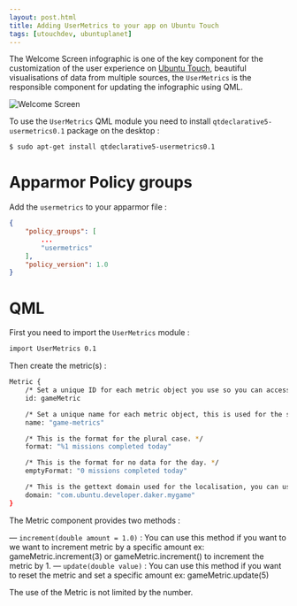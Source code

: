 ```yaml
---
layout: post.html
title: Adding UserMetrics to your app on Ubuntu Touch
tags: [utouchdev, ubuntuplanet]
---
```


The Welcome Screen infographic is one of the key component for the customization of the user experience on [Ubuntu Touch][0], beautiful visualisations of data from multiple sources, the ```UserMetrics``` is the responsible component for updating the infographic using QML.

![Welcome Screen](/assets/posts/utouch/5.png)

To use the ```UserMetrics``` QML module you need to install ```qtdeclarative5-usermetrics0.1``` package on the desktop :

```sh
$ sudo apt-get install qtdeclarative5-usermetrics0.1
```

# Apparmor Policy groups

Add the ```usermetrics``` to your apparmor file :

```json
{
    "policy_groups": [
        ...
        "usermetrics"
    ],
    "policy_version": 1.0
}
```

# QML

First you need to import the ```UserMetrics``` module :

```sh
import UserMetrics 0.1
```

Then create the metric(s) :

```sh
Metric {
    /* Set a unique ID for each metric object you use so you can access it in your QML code. */
    id: gameMetric

    /* Set a unique name for each metric object, this is used for the storage of the metric data. */
    name: "game-metrics"

    /* This is the format for the plural case. */
    format: "%1 missions completed today"

    /* This is the format for no data for the day. */
    emptyFormat: "0 missions completed today"

    /* This is the gettext domain used for the localisation, you can use the applicationName. */
    domain: "com.ubuntu.developer.daker.mygame"
}
```

The Metric component provides two methods :

— ```increment(double amount = 1.0)``` : You can use this method if you want to we want to increment metric by a specific amount ex: gameMetric.increment(3) or gameMetric.increment() to increment the metric by 1.
— ```update(double value)``` : You can use this method if you want to reset the metric and set a specific amount ex: gameMetric.update(5)

The use of the Metric is not limited by the number.

[0]: http://www.ubuntu.com/phone/install
